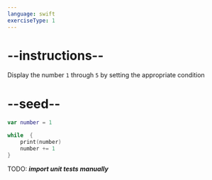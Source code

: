 ```yaml
---
language: swift
exerciseType: 1
---
```


# --instructions--

Display the number `1` through `5` by setting the appropriate condition

# --seed--

```swift
var number = 1

while  {
    print(number)
    number += 1
}
```

TODO: ___import unit tests manually___
